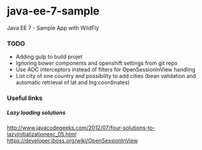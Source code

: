 # java-ee-7-sample
Java EE 7 - Sample App with WildFly

### TODO

- Adding gulp to build projet
- Ignoring bower components and openshift settings from git repo
- Use AOC interceptors instead of filters for OpenSessionInView handling
- List city of one country and possibility to add cities (bean validation and automatic retrieval of lat and lng coordinates)

### Useful links

##### Lazy loading solutions

http://www.javacodegeeks.com/2012/07/four-solutions-to-lazyinitializationexc_05.html
https://developer.jboss.org/wiki/OpenSessionInView

